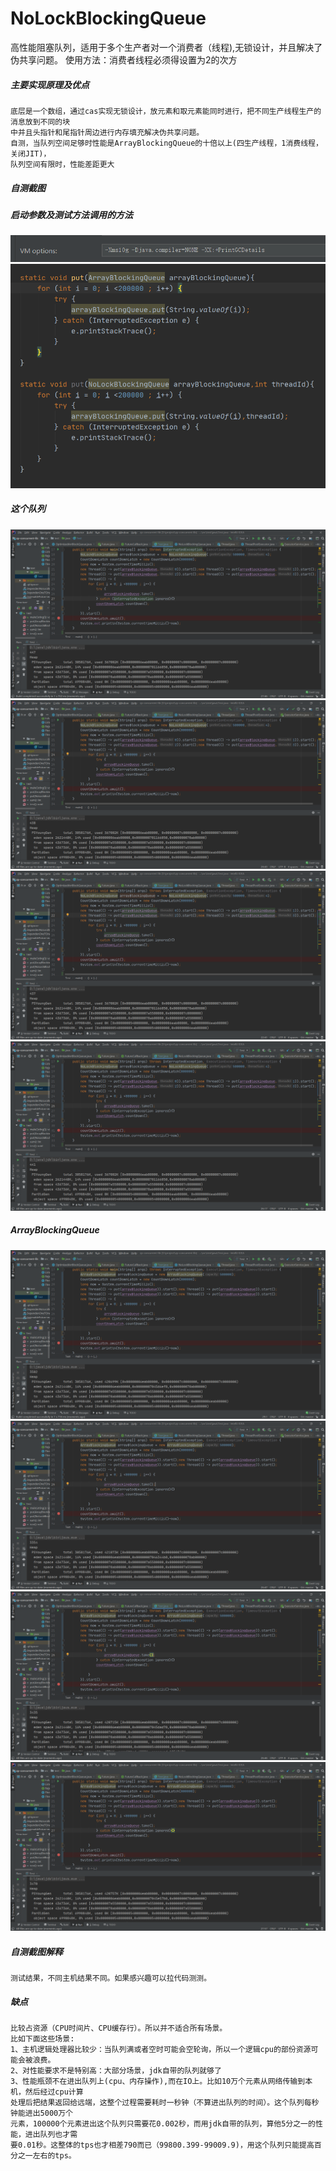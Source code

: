 # NoLockBlockingQueue
  高性能阻塞队列，适用于多个生产者对一个消费者（线程),无锁设计，并且解决了伪共享问题。
  使用方法：消费者线程必须得设置为2的次方
##### 主要实现原理及优点
    底层是一个数组，通过cas实现无锁设计，放元素和取元素能同时进行，把不同生产线程生产的消息放到不同的块
    中并且头指针和尾指针周边进行内存填充解决伪共享问题。
    自测，当队列空间足够时性能是ArrayBlockingQueue的十倍以上(四生产线程，1消费线程，关闭JIT)，
    队列空间有限时，性能差距更大
    
##### 自测截图
##### 启动参数及测试方法调用的方法
![mine](https://github.com/65487123/zp-concurrent-lib/raw/master/picture/param.png)
![mine](https://github.com/65487123/zp-concurrent-lib/raw/master/picture/method.png)
##### 这个队列
![mine](https://github.com/65487123/zp-concurrent-lib/raw/master/picture/mine1.png)
![mine](https://github.com/65487123/zp-concurrent-lib/raw/master/picture/mine2.png)
![mine](https://github.com/65487123/zp-concurrent-lib/raw/master/picture/mine3.png)
![mine](https://github.com/65487123/zp-concurrent-lib/raw/master/picture/mine4.png)
##### ArrayBlockingQueue
![juc](https://github.com/65487123/zp-concurrent-lib/raw/master/picture/jdk1.png)
![juc](https://github.com/65487123/zp-concurrent-lib/raw/master/picture/jdk2.png)
![juc](https://github.com/65487123/zp-concurrent-lib/raw/master/picture/jdk3.png)
![juc](https://github.com/65487123/zp-concurrent-lib/raw/master/picture/jdk4.png)
##### 自测截图解释  
   
    测试结果，不同主机结果不同。如果感兴趣可以拉代码测测。

##### 缺点
    比较占资源（CPU时间片、CPU缓存行）。所以并不适合所有场景。
    比如下面这些场景:
    1、主机逻辑处理器比较少：当队列满或者空时可能会空轮询，所以一个逻辑cpu的部份资源可能会被浪费。
    2、对性能要求不是特别高：大部分场景，jdk自带的队列就够了
    3、性能瓶颈不在进出队列上(cpu、内存操作),而在IO上。比如10万个元素从网络传输到本机，然后经过cpu计算
    处理后把结果返回给远端，这整个过程需要耗时一秒钟（不算进出队列的时间）。这个队列每秒钟能进出5000万个
    元素，100000个元素进出这个队列只需要花0.002秒，而用jdk自带的队列，算他5分之一的性能，进出队列也才需
    要0.01秒。这整体的tps也才相差790而已（99800.399-99009.9)，用这个队列只能提高百分之一左右的tps。

    

